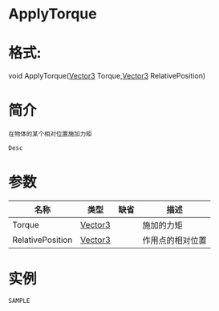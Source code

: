 # ApplyTorque
# 格式:

void ApplyTorque([Vector3](../../Vector3.md) Torque,[Vector3](../../Vector3.md) RelativePosition)
# 简介
<!-- START ShortDesc -->
	在物体的某个相对位置施加力矩
<!-- END ShortDesc -->


<!-- START Desc -->
	Desc
<!-- END Desc -->

# 参数
| 名称 | 类型 | 缺省 |描述 |
| --- | --- | --- | --- |
| Torque | [Vector3](../../Vector3.md) |  |<!-- START Desc -->施加的力矩<!-- END Desc --> |
| RelativePosition | [Vector3](../../Vector3.md) |  |<!-- START Desc -->作用点的相对位置<!-- END Desc --> |
# 实例
<!-- START SAMPLE -->
	SAMPLE
<!-- END SAMPLE -->

		 